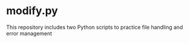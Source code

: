 # modify.py
This repository includes two Python scripts to practice file handling and error management
